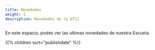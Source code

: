 ```yaml
---
title: Novedades
weight: 1
description: Novedades de la ET12
---
```


En este espacio, podes ver las ultimas novedades de nuestra Escuela.

{{% children sort="publishdate" %}}